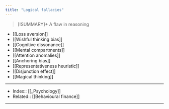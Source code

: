 ```yaml
---
title: "Logical fallacies" 
---
```

> [!SUMMARY]+
> A flaw in reasoning

- [[Loss aversion]]
- [[Wishful thinking bias]]
- [[Cognitive dissonance]]
- [[Mental compartments]]
- [[Attention anomalies]]
- [[Anchoring bias]]
- [[Representativeness heuristic]]
- [[Disjunction effect]]
- [[Magical thinking]]




---
- Index:: [[_Psychology]]
- Related:: [[Behavioural finance]]
---